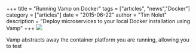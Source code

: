 +++
title = "Running Vamp on Docker" 
tags = ["articles", "news","Docker"]
category = ["articles"]
date = "2015-06-22"
author = "Tim Nolet"
description = "Deploy microservices to your local Docker installation using Vamp"
+++
![](/img/vamp_docker.svg)

Vamp abstracts away the container platform you are running, allowing you to test 

<!--more-->